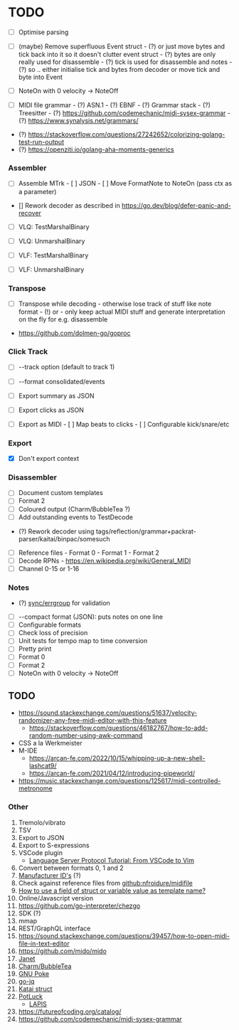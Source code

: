 # TODO

- [ ] Optimise parsing
- [ ] (maybe) Remove superfluous Event struct
      - (?) or just move bytes and tick back into it so it doesn't clutter event struct
      - (?) bytes are only really used for disassemble
      - (?) tick is used for disassemble and notes
      - (?) so .. either initialise tick and bytes from decoder or move tick and byte into Event

- [ ] NoteOn with 0 velocity -> NoteOff

- [ ] MIDI file grammar
      - (?) ASN.1
      - (?) EBNF
      - (?) Grammar stack
      - (?) Treesitter
      - (?) https://github.com/codemechanic/midi-sysex-grammar
      - (?) https://www.synalysis.net/grammars/
      
- (?) https://stackoverflow.com/questions/27242652/colorizing-golang-test-run-output
- (?) https://openziti.io/golang-aha-moments-generics


### Assembler

- [ ] Assemble MTrk
      - [ ] JSON
      - [ ] Move FormatNote to NoteOn (pass ctx as a parameter)

- [] Rework decoder as described in https://go.dev/blog/defer-panic-and-recover
- [ ] VLQ: TestMarshalBinary
- [ ] VLQ: UnmarshalBinary
- [ ] VLF: TestMarshalBinary
- [ ] VLF: UnmarshalBinary


### Transpose
- [ ] Transpose while decoding - otherwise lose track of stuff like note format
      - (!) or - only keep actual MIDI stuff and generate interpretation on the fly for e.g. disassemble
- https://github.com/dolmen-go/goproc

### Click Track

- [ ] --track option (default to track 1)
- [ ] --format consolidated/events
- [ ] Export summary as JSON
- [ ] Export clicks as JSON
- [ ] Export as MIDI
      - [ ] Map beats to clicks
      - [ ] Configurable kick/snare/etc


### Export
- [x] Don't export context

### Disassembler

- [ ] Document custom templates
- [ ] Format 2
- [ ] Coloured output (Charm/BubbleTea ?)
- [ ] Add outstanding events to TestDecode
- (?) Rework decoder using tags/reflection/grammar+packrat-parser/kaitai/binpac/somesuch
- [ ] Reference files
      - Format 0
      - Format 1
      - Format 2
- [ ] Decode RPNs
      - https://en.wikipedia.org/wiki/General_MIDI
- [ ] Channel 0-15 or 1-16

### Notes 

- (?) [sync/errgroup](https://pkg.go.dev/golang.org/x/sync/errgroup) for validation 
- [ ] --compact format (JSON): puts notes on one line
- [ ] Configurable formats
- [ ] Check loss of precision
- [ ] Unit tests for tempo map to time conversion
- [ ] Pretty print
- [ ] Format 0
- [ ] Format 2
- [ ] NoteOn with 0 velocity -> NoteOff

## TODO

- https://sound.stackexchange.com/questions/51637/velocity-randomizer-any-free-midi-editor-with-this-feature
  - https://stackoverflow.com/questions/46182767/how-to-add-random-number-using-awk-command
- CSS a la Werkmeister
- M-IDE
  - https://arcan-fe.com/2022/10/15/whipping-up-a-new-shell-lashcat9/
  - https://arcan-fe.com/2021/04/12/introducing-pipeworld/
- https://music.stackexchange.com/questions/125617/midi-controlled-metronome

### Other

1.  Tremolo/vibrato
2.  TSV
3.  Export to JSON
4.  Export to S-expressions
5.  VSCode plugin
    -  [Language Server Protocol Tutorial: From VSCode to Vim](https://www.toptal.com/javascript/language-server-protocol-tutorial)
6.  Convert between formats 0, 1 and 2
7.  [Manufacturer ID's](https://www.midi.org/specifications-old/category/reference-tables) (?)
8.  Check against reference files from [github:nfroidure/midifile](https://github.com/nfroidure/midifile)
9.  [How to use a field of struct or variable value as template name?](https://stackoverflow.com/questions/28830543/how-to-use-a-field-of-struct-or-variable-value-as-template-name)
10. Online/Javascript version
12. https://github.com/go-interpreter/chezgo
13. SDK (?)
14. mmap
15. REST/GraphQL interface
16. https://sound.stackexchange.com/questions/39457/how-to-open-midi-file-in-text-editor
17. https://github.com/mido/mido
18. [Janet](https://janet-lang.org)
19. [Charm/BubbleTea](https://dlvhdr.me/posts/the-renaissance-of-the-command-line)
20. [GNU Poke](https://youtu.be/Nwb_8VJ5ZeQ)
21. [go-jq](https://github.com/itchyny/gojq)
22. [Katai struct](https://kaitai.io/)
23. [PotLuck](https://www.inkandswitch.com/potluck)
    - [LAPIS](http://groups.csail.mit.edu/graphics/lapis/doc/papers.html)
24. https://futureofcoding.org/catalog/
25. https://github.com/codemechanic/midi-sysex-grammar